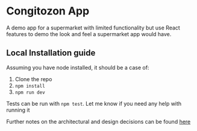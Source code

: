 # Congitozon App

A demo app for a supermarket with limited functionality but use React features to demo the look and feel a supermarket app would have.


## Local Installation guide

Assuming you have node installed, it should be a case of:

1. Clone the repo
2. `npm install`
3. `npm run dev`

Tests can be run with `npm test`. Let me know if you need any help with running it

Further notes on the architectural and design decisions can be found [here](./docs/assessment.md)
